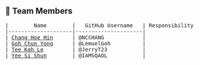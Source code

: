 ## 👥 Team Members
<pre>
|        Name        |   GitHub Username   | Responsibility |
|--------------------|---------------------|                |
| <ins>Chang Hoe Hin</ins>      | @NCCHANG            |                |
| <ins>Goh Chun Yong</ins>      | @LemuelGoh          |                |
| <ins>Tee Kah Le</ins>         | @JerryT23           |                |
| <ins>Yee Si Shun</ins>        | @IAMSQAOL           |                |
<pre/>

